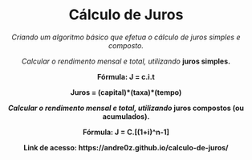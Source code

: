 <h1 align="center">Cálculo de Juros</h1>

<p align="center"><i>Criando um algoritmo básico que efetua o cálculo de juros simples e composto.</i></p>

<p align="center"><i>Calcular o rendimento mensal e total, utilizando</i> <b>juros simples.<b></p>
<p align="center"><b>Fórmula: J = c.i.t</b></p>
<p align="center"> Juros = (capital)*(taxa)*(tempo)</p>

<p align="center"><i>Calcular o rendimento mensal e total, utilizando</i> <b>juros compostos (ou acumulados).<b></p>
<p align="center"><b>Fórmula: J = C.[(1+i)^n-1] </b></p>
<p align="center"><b>Link de acesso: https://andre0z.github.io/calculo-de-juros/ </b></p>
